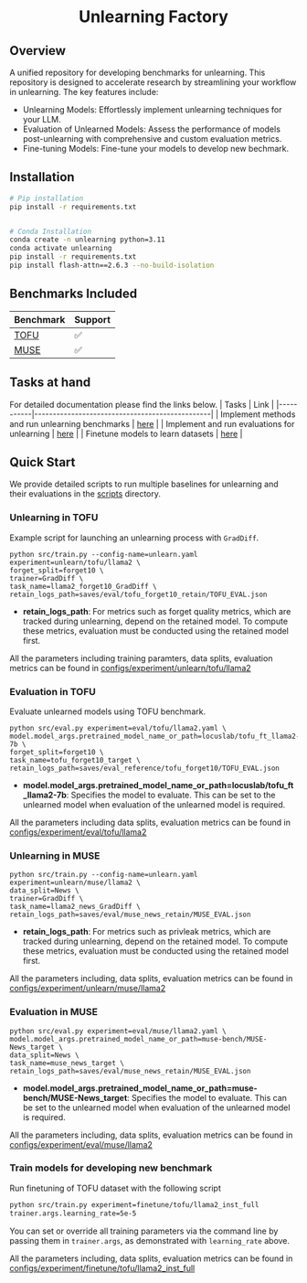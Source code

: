 <div align="center">    
 
# Unlearning Factory    

<!-- [![Paper](http://img.shields.io/badge/paper-arxiv.1001.2234-B31B1B.svg)](https://arxiv.org/abs/2401.06121)
[![Conference](http://img.shields.io/badge/COLM-2024-4b44ce.svg)](https://openreview.net/forum?id=B41hNBoWLo) -->
<!--
ARXIV   
[![Paper](http://img.shields.io/badge/arxiv-math.co:1480.1111-B31B1B.svg)](https://www.nature.com/articles/nature14539)
-->
<!-- ![CI testing](https://github.com/PyTorchLightning/deep-learning-project-template/workflows/CI%20testing/badge.svg?branch=master&event=push) -->


<!--  
Conference   
-->   
</div>
 
## Overview
A unified repository for developing benchmarks for unlearning. This repository is designed to accelerate research by streamlining your workflow in unlearning. The key features include:

- Unlearning Models: Effortlessly implement unlearning techniques for your LLM.
- Evaluation of Unlearned Models: Assess the performance of models post-unlearning with comprehensive and custom evaluation metrics.
- Fine-tuning Models: Fine-tune your models to develop new bechmark.


## Installation
```bash
# Pip installation
pip install -r requirements.txt


# Conda Installation
conda create -n unlearning python=3.11
conda activate unlearning
pip install -r requirements.txt
pip install flash-attn==2.6.3 --no-build-isolation
```
## Benchmarks Included

| Benchmark | Support                                        |
|-----------|------------------------------------------------|
| [TOFU](https://arxiv.org/abs/2401.06121)        | ✅       |
| [MUSE](https://muse-bench.github.io/)           |   ✅     |


## Tasks at hand

For detailed documentation please find the links below.
| Tasks | Link                                            |
|-----------|------------------------------------------------|
| Implement methods and run unlearning benchmarks      | [here](docs/unlearning.md)     |
| Implement and run evaluations for unlearning  | [here](docs/evaluation.md)     |
| Finetune models to learn datasets             | [here](docs/finetune.md)       |


## Quick Start

We provide detailed scripts to run multiple baselines for unlearning and their evaluations in the [scripts](/scripts/) directory.

### Unlearning in TOFU

Example script for launching an unlearning process with `GradDiff`.

```script
python src/train.py --config-name=unlearn.yaml experiment=unlearn/tofu/llama2 \
forget_split=forget10 \
trainer=GradDiff \
task_name=llama2_forget10_GradDiff \
retain_logs_path=saves/eval/tofu_forget10_retain/TOFU_EVAL.json
```
- **retain_logs_path**: For metrics such as forget quality metrics, which are tracked during unlearning, depend on the retained model. To compute these metrics, evaluation must be conducted using the retained model first.

All the parameters including training paramters, data splits, evaluation metrics can be found in [configs/experiment/unlearn/tofu/llama2](configs/experiment/unlearn/tofu/llama2.yaml)

### Evaluation in TOFU

Evaluate unlearned models using TOFU benchmark.

```script
python src/eval.py experiment=eval/tofu/llama2.yaml \
model.model_args.pretrained_model_name_or_path=locuslab/tofu_ft_llama2-7b \
forget_split=forget10 \
task_name=tofu_forget10_target \
retain_logs_path=saves/eval_reference/tofu_forget10/TOFU_EVAL.json
```

- **model.model_args.pretrained_model_name_or_path=locuslab/tofu_ft_llama2-7b**: Specifies the model to evaluate. This can be set to the unlearned model when evaluation of the unlearned model is required.

All the parameters including data splits, evaluation metrics can be found in [configs/experiment/eval/tofu/llama2](configs/experiment/eval/tofu/llama2.yaml)

### Unlearning in MUSE

```script
python src/train.py --config-name=unlearn.yaml experiment=unlearn/muse/llama2 \
data_split=News \
trainer=GradDiff \
task_name=llama2_news_GradDiff \
retain_logs_path=saves/eval/muse_news_retain/MUSE_EVAL.json
```
- **retain_logs_path**: For metrics such as privleak metrics, which are tracked during unlearning, depend on the retained model. To compute these metrics, evaluation must be conducted using the retained model first.

All the parameters including, data splits, evaluation metrics can be found in [configs/experiment/unlearn/muse/llama2](configs/experiment/unlearn/muse/llama2.yaml)


### Evaluation in MUSE

```script
python src/eval.py experiment=eval/muse/llama2.yaml \
model.model_args.pretrained_model_name_or_path=muse-bench/MUSE-News_target \
data_split=News \
task_name=muse_news_target \
retain_logs_path=saves/eval/muse_news_retain/MUSE_EVAL.json
```
- **model.model_args.pretrained_model_name_or_path=muse-bench/MUSE-News_target**: Specifies the model to evaluate. This can be set to the unlearned model when evaluation of the unlearned model is required.

All the parameters including, data splits, evaluation metrics can be found in [configs/experiment/eval/muse/llama2](configs/experiment/eval/muse/llama2.yaml)


### Train models for developing new benchmark

Run finetuning of TOFU dataset with the following script

```bash
python src/train.py experiment=finetune/tofu/llama2_inst_full
trainer.args.learning_rate=5e-5
```
You can set or override all training parameters via the command line by passing them in `trainer.args`, as demonstrated with `learning_rate` above.

All the parameters including, data splits, evaluation metrics can be found in [configs/experiment/finetune/tofu/llama2_inst_full](configs/experiment/finetune/tofu/llama2_inst_full)



<!-- ##
## 
### Citation   
```
@article{YourName,
  title={Your Title},
  author={Your team},
  journal={Location},
  year={Year}
}
```    -->